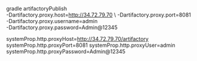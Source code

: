 gradle artifactoryPublish \
-Dartifactory.proxy.host=http://34.72.79.70 \ 
-Dartifactory.proxy.port=8081 \
-Dartifactory.proxy.username=admin \
-Dartifactory.proxy.password=Admin@12345


systemProp.http.proxyHost=http://34.72.79.70/artifactory
systemProp.http.proxyPort=8081
systemProp.http.proxyUser=admin
systemProp.http.proxyPassword=Admin@12345